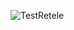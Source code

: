 
![TestRetele](https://github.com/Florin1616/University-Projects/assets/115114026/b8a7888e-464b-4684-abc4-d991bb258206)
